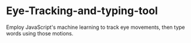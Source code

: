 # Eye-Tracking-and-typing-tool
Employ JavaScript's machine learning to track eye movements, then type words using those motions.
